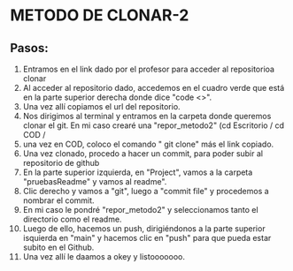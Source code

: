 # METODO DE CLONAR-2
## Pasos:

1. Entramos en el link dado por el profesor para acceder al repositorioa clonar
2. Al acceder al repositorio dado, accedemos en el cuadro verde que está en la parte superior derecha donde dice "code <>".
3. Una vez allí copiamos el url del repositorio.
4. Nos dirigimos al terminal y entramos en la carpeta donde queremos clonar el git. En mi caso crearé una "repor_metodo2" (cd Escritorio / cd COD /
5. una vez en COD, coloco el comando " git clone" más el link copiado.
6. Una vez clonado, procedo a hacer un commit, para poder subir al repositorio de github
7. En la parte superior izquierda, en "Project", vamos a la carpeta "pruebasReadme" y vamos al readme".
8. Clic derecho y vamos a "git", luego a "commit file" y procedemos a nombrar el commit.
9. En mi caso le pondré "repor_metodo2" y seleccionamos tanto el directorio como el readme.
10. Luego de ello, hacemos un push, dirigiéndonos a la parte superior isquierda en "main" y hacemos clic en "push" para que pueda estar subito en el Github.
11. Una vez allí le daamos a okey y listooooooo. 
